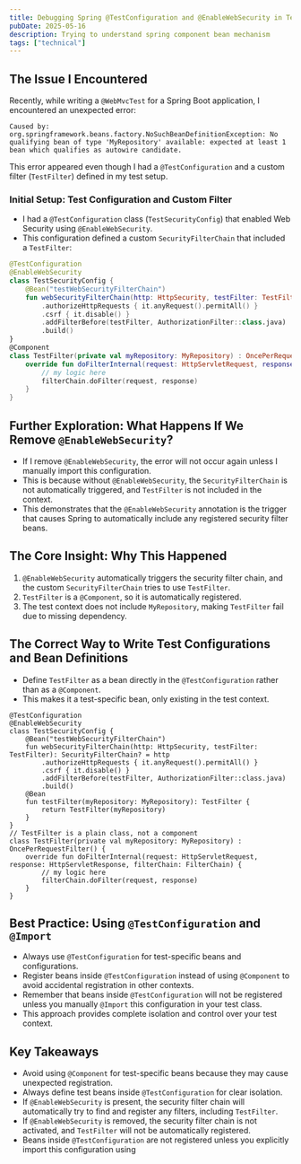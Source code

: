 ```yaml
---
title: Debugging Spring @TestConfiguration and @EnableWebSecurity in Tests
pubDate: 2025-05-16
description: Trying to understand spring component bean mechanism
tags: ["technical"]
---
```


## The Issue I Encountered

Recently, while writing a `@WebMvcTest` for a Spring Boot application, I encountered an unexpected error:

```
Caused by: org.springframework.beans.factory.NoSuchBeanDefinitionException: No qualifying bean of type 'MyRepository' available: expected at least 1 bean which qualifies as autowire candidate.
```

This error appeared even though I had a `@TestConfiguration` and a custom filter (`TestFilter`) defined in my test setup.

### Initial Setup: Test Configuration and Custom Filter

- I had a `@TestConfiguration` class (`TestSecurityConfig`) that enabled Web Security using `@EnableWebSecurity`.
- This configuration defined a custom `SecurityFilterChain` that included a `TestFilter`:

```kotlin
@TestConfiguration
@EnableWebSecurity
class TestSecurityConfig {
    @Bean("testWebSecurityFilterChain")
    fun webSecurityFilterChain(http: HttpSecurity, testFilter: TestFilter): SecurityFilterChain? = http
        .authorizeHttpRequests { it.anyRequest().permitAll() }
        .csrf { it.disable() }
        .addFilterBefore(testFilter, AuthorizationFilter::class.java)
        .build()
}
@Component
class TestFilter(private val myRepository: MyRepository) : OncePerRequestFilter() {
    override fun doFilterInternal(request: HttpServletRequest, response: HttpServletResponse, filterChain: FilterChain) {
        // my logic here
        filterChain.doFilter(request, response)
    }
}
```

## Further Exploration: What Happens If We Remove `@EnableWebSecurity`?

- If I remove `@EnableWebSecurity`, the error will not occur again unless I manually import this configuration.
- This is because without `@EnableWebSecurity`, the `SecurityFilterChain` is not automatically triggered, and `TestFilter` is not included in the context.
- This demonstrates that the `@EnableWebSecurity` annotation is the trigger that causes Spring to automatically include any registered security filter beans.

## The Core Insight: Why This Happened

1. `@EnableWebSecurity` automatically triggers the security filter chain, and the custom `SecurityFilterChain` tries to use `TestFilter`.
2. `TestFilter` is a `@Component`, so it is automatically registered.
3. The test context does not include `MyRepository`, making `TestFilter` fail due to missing dependency.

## The Correct Way to Write Test Configurations and Bean Definitions

- Define `TestFilter` as a bean directly in the `@TestConfiguration` rather than as a `@Component`.
- This makes it a test-specific bean, only existing in the test context.

```
@TestConfiguration
@EnableWebSecurity
class TestSecurityConfig {
    @Bean("testWebSecurityFilterChain")
    fun webSecurityFilterChain(http: HttpSecurity, testFilter: TestFilter): SecurityFilterChain? = http
        .authorizeHttpRequests { it.anyRequest().permitAll() }
        .csrf { it.disable() }
        .addFilterBefore(testFilter, AuthorizationFilter::class.java)
        .build()
    @Bean
    fun testFilter(myRepository: MyRepository): TestFilter {
        return TestFilter(myRepository)
    }
}
// TestFilter is a plain class, not a component
class TestFilter(private val myRepository: MyRepository) : OncePerRequestFilter() {
    override fun doFilterInternal(request: HttpServletRequest, response: HttpServletResponse, filterChain: FilterChain) {
        // my logic here
        filterChain.doFilter(request, response)
    }
}
```

## Best Practice: Using `@TestConfiguration` and `@Import`

- Always use `@TestConfiguration` for test-specific beans and configurations.
- Register beans inside `@TestConfiguration` instead of using `@Component` to avoid accidental registration in other contexts.
- Remember that beans inside `@TestConfiguration` will not be registered unless you manually `@Import` this configuration in your test class.
- This approach provides complete isolation and control over your test context.

## Key Takeaways

- Avoid using `@Component` for test-specific beans because they may cause unexpected registration.
- Always define test beans inside `@TestConfiguration` for clear isolation.
- If `@EnableWebSecurity` is present, the security filter chain will automatically try to find and register any filters, including `TestFilter`.
- If `@EnableWebSecurity` is removed, the security filter chain is not activated, and `TestFilter` will not be automatically registered.
- Beans inside `@TestConfiguration` are not registered unless you explicitly import this configuration using
